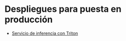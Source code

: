 Despliegues para puesta en producción
=====================================

- [Servicio de inferencia con Triton](./triton_server)